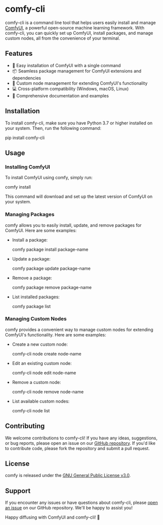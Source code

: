 # comfy-cli

comfy-cli is a command line tool that helps users easily install and manage [ComfyUI](https://github.com/comfyanonymous/ComfyUI), a powerful open-source machine learning framework. With comfy-cli, you can quickly set up ComfyUI, install packages, and manage custom nodes, all from the convenience of your terminal.

## Features

- 🚀 Easy installation of ComfyUI with a single command
- 📦 Seamless package management for ComfyUI extensions and dependencies
- 🔧 Custom node management for extending ComfyUI's functionality
- 💻 Cross-platform compatibility (Windows, macOS, Linux)
- 📖 Comprehensive documentation and examples

## Installation

To install comfy-cli, make sure you have Python 3.7 or higher installed on your system. Then, run the following command:

pip install comfy-cli

## Usage

### Installing ComfyUI

To install ComfyUI using comfy, simply run:

comfy install

This command will download and set up the latest version of ComfyUI on your system.

### Managing Packages

comfy allows you to easily install, update, and remove packages for ComfyUI. Here are some examples:

- Install a package:

  comfy package install package-name

- Update a package:

  comfy package update package-name

- Remove a package:

  comfy package remove package-name

- List installed packages:

  comfy package list

### Managing Custom Nodes

comfy provides a convenient way to manage custom nodes for extending ComfyUI's functionality. Here are some examples:

- Create a new custom node:

  comfy-cli node create node-name

- Edit an existing custom node:

  comfy-cli node edit node-name

- Remove a custom node:

  comfy-cli node remove node-name

- List available custom nodes:

  comfy-cli node list

## Contributing

We welcome contributions to comfy-cli! If you have any ideas, suggestions, or bug reports, please open an issue on our [GitHub repository](https://github.com/???/comfy-cli). If you'd like to contribute code, please fork the repository and submit a pull request.

## License

comfy is released under the [GNU General Public License v3.0](https://github.com/drip-art/comfy-cli/blob/master/LICENSE).

## Support

If you encounter any issues or have questions about comfy-cli, please [open an issue](https://github.com/comfy-cli/issues) on our GitHub repository. We'll be happy to assist you!

Happy diffusing with ComfyUI and comfy-cli! 🎉
